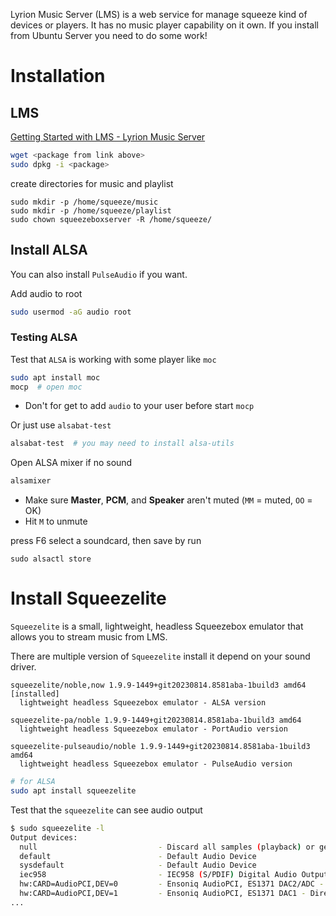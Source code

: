 Lyrion Music Server (LMS) is a web service for manage squeeze kind of devices or players. It has no music player capability on it own. If you install from Ubuntu Server you need to do some work!
# Installation

## LMS
[Getting Started with LMS - Lyrion Music Server](https://lyrion.org/getting-started/)

```sh
wget <package from link above>
sudo dpkg -i <package>
```

create directories for music and playlist

```
sudo mkdir -p /home/squeeze/music
sudo mkdir -p /home/squeeze/playlist
sudo chown squeezeboxserver -R /home/squeeze/
```

## Install ALSA
You can also install `PulseAudio` if you want.

Add audio to root
```sh
sudo usermod -aG audio root
```

###  Testing ALSA

Test that `ALSA` is working with some player like `moc`

```sh
sudo apt install moc
mocp  # open moc
```

* Don't for get to add `audio` to your user before start `mocp`

Or just use `alsabat-test`

```sh
alsabat-test  # you may need to install alsa-utils
```

Open ALSA mixer if no sound

```sh
alsamixer
```

- Make sure **Master**, **PCM**, and **Speaker** aren't muted (`MM` = muted, `OO` = OK)
- Hit `M` to unmute

press F6 select a soundcard, then save by run

```
sudo alsactl store
```


# Install Squeezelite

`Squeezelite` is a small, lightweight, headless Squeezebox emulator that allows you to stream music from LMS.

There are multiple version of `Squeezelite` install it depend on your sound driver.
```
squeezelite/noble,now 1.9.9-1449+git20230814.8581aba-1build3 amd64 [installed]
  lightweight headless Squeezebox emulator - ALSA version

squeezelite-pa/noble 1.9.9-1449+git20230814.8581aba-1build3 amd64
  lightweight headless Squeezebox emulator - PortAudio version

squeezelite-pulseaudio/noble 1.9.9-1449+git20230814.8581aba-1build3 amd64
  lightweight headless Squeezebox emulator - PulseAudio version
```

```sh
# for ALSA
sudo apt install squeezelite
```

Test that the `squeezelite` can see audio output

```sh
$ sudo squeezelite -l
Output devices:
  null                           - Discard all samples (playback) or generate zero samples (capture)
  default                        - Default Audio Device
  sysdefault                     - Default Audio Device
  iec958                         - IEC958 (S/PDIF) Digital Audio Output
  hw:CARD=AudioPCI,DEV=0         - Ensoniq AudioPCI, ES1371 DAC2/ADC - Direct hardware device without any conversions
  hw:CARD=AudioPCI,DEV=1         - Ensoniq AudioPCI, ES1371 DAC1 - Direct hardware device without any conversions
...
```
